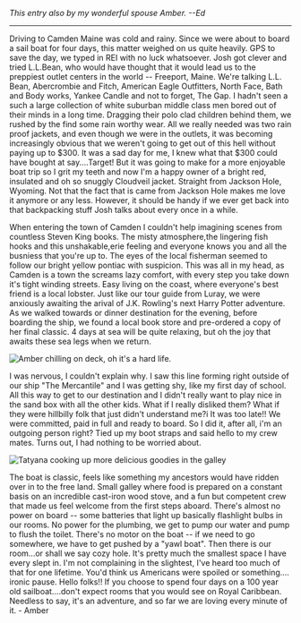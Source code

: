 <!--
.. title: Eastern Vacation Journal, Wednesday, July 18
.. date: 2007/07/24 13:37
.. slug: index
.. tags:
.. link:
.. description:
-->

_This entry also by my wonderful spouse Amber. --Ed_

----

Driving to Camden Maine was cold and rainy. Since we were about to board a sail boat for four days, this matter weighed  on us quite heavily. GPS to save the day, we typed in REI with no luck whatsoever. Josh got clever and tried L.L.Bean, who would have thought that it would lead us to the preppiest outlet centers in the world -- Freeport, Maine. We're talking L.L. Bean, Abercrombie and Fitch, American Eagle Outfitters, North Face, Bath and Body works, Yankee Candle and not to forget, The Gap. I hadn't seen a such a large collection of white suburban middle class men bored out of their minds in a long time. Dragging their polo clad children behind them, we rushed by the find some rain worthy wear. All we really needed was two rain proof jackets, and even though we were in the outlets, it was becoming increasingly obvious that we weren't going to get out of this hell without paying up to $300. It was a sad day for me, I knew what that $300 could have bought at say....Target! But it was going to make for a more enjoyable boat trip so I grit my teeth and now I'm a happy owner of a bright red, insulated and oh so snuggly Cloudveil jacket. Straight from Jackson Hole, Wyoming. Not that the fact that is came from Jackson Hole makes me love it anymore or any less. However, it should be handy if we ever get back into that backpacking stuff Josh talks about every once in a while.

When entering the town of Camden I couldn't help imagining scenes from countless Steven King books.  The misty atmosphere,the lingering fish hooks and this unshakable,erie feeling and everyone knows you and all the busniess that you're up to. The eyes of the local fisherman seemed to follow our bright yellow pontiac with suspicion. This was all in my head, as Camden is a town the screams lazy comfort, with every step you take down it's tight winding streets. Easy living on the coast, where everyone's best friend is a local lobster. Just like our tour guide from Luray, we were anxiously awaiting the arival of J.K. Rowling's next Harry Potter adventure. As we walked towards or dinner destination for the evening, before boarding the ship, we found a local book store and pre-ordered a copy of her final classic. 4 days at sea will be quite relaxing, but oh the joy that awaits these sea legs when we return.  


![Amber chilling on deck, oh it's a hard life.](/images/17.jpg)

I was nervous, I couldn't explain why. I saw this line forming right outside of our ship "The Mercantile"  and I was getting shy, like my first day of school. All this way to get to our destination and I didn't really want to play nice in the sand box with all the other kids. What if I really disliked them? What if they were hillbilly folk that just didn't understand me?i It was too late!! We were committed, paid in full and ready to board. So I did it, after all, i'm an outgoing person right? Tied up my boot straps and said hello to my crew mates. Turns out, I had nothing to be worried about.  


![Tatyana cooking up more delicious goodies in the galley](/images/25.jpg)

The boat is classic, feels like something my ancestors would have ridden over in to the free land. Small galley where food is prepared on a constant basis on an incredible cast-iron wood stove, and a fun but competent crew that made us feel welcome from the first steps aboard. There's almost no power on board -- some batteries that light up basically flashlight bulbs in our rooms. No power for the plumbing, we get to pump our water and pump to flush the toilet. There's no motor on the boat -- if we need to go somewhere, we have to get pushed by a "yawl boat". Then there is our room...or shall we say cozy hole. It's pretty much the smallest space I have every slept in. I'm not complaining in the slightest, I've heard too much of that for one lifetime. You'd think us Americans were spoiled or something.... ironic pause. Hello folks!! If you choose to spend four days on a 100 year old sailboat....don't expect rooms that you would see on Royal Caribbean. Needless to say, it's an adventure, and so far we are loving every minute of it. - Amber
